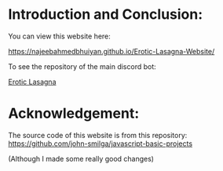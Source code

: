 # Introduction and Conclusion:
You can view this website here:

https://najeebahmedbhuiyan.github.io/Erotic-Lasagna-Website/


To see the repository of the main discord bot:

[Erotic Lasagna](https://github.com/nabq5272B/Erotic-Lasagna)

# Acknowledgement:
The source code of this website is from this repository: https://github.com/john-smilga/javascript-basic-projects 

(Although I made some really good changes)
